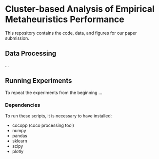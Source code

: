 # Cluster-based Analysis of Empirical Metaheuristics Performance
This repository contains the code, data, and figures for our paper submission.

<!-- In this study, we propose a clustering-based method to characterize the performance of metaheuristic algorithms based on their performance on benchmark problems with diverse landscape characteristics. -->

## Data Processing
...

## Running Experiments
To repeat the experiments from the beginning
...

<!-- All the figures and processed data are in the repository.
If you want to generate it again, follow the steps below. -->

<!-- ## Running the analysis
[1_process_bbob_data.py](https://github.com/jair-pereira/mhsim_cmaes/blob/main/1_process_bbob_data.py) downloads and processes the necessary data from the COCO Data Archive
[2_make_figures.py](https://github.com/jair-pereira/mhsim_cmaes/blob/main/2_make_figures.py) generates the following figures in the paper
1. Performance Similarity Heatmap
2. Component Similarity Heatmap
3. Pearson Correlation Index

Those figures are in the folder [data/](https://github.com/jair-pereira/mhsim_cmaes/tree/main/data) -->

### Dependencies
To run these scripts, it is necessary to have installed:
* cocopp (coco processing tool)
* numpy
* pandas
* sklearn
* scipy
* plotly
